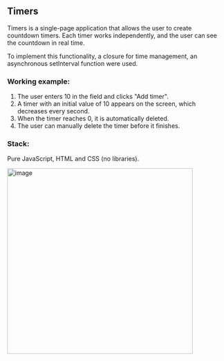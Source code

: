 ## Timers 

Timers is a single-page application that allows the user to create countdown timers.
Each timer works independently, and the user can see the countdown in real time.

To implement this functionality, a closure for time management, an asynchronous setInterval function were used.

### Working example:

1. The user enters 10 in the field and clicks "Add timer".
2. A timer with an initial value of 10 appears on the screen, which decreases every second.
3. When the timer reaches 0, it is automatically deleted.
4. The user can manually delete the timer before it finishes.

### Stack: 

Pure JavaScript, HTML and CSS (no libraries).

<img width="429" alt="image" src="https://github.com/user-attachments/assets/582cb800-33f1-451a-bd00-585976b31ac1">


